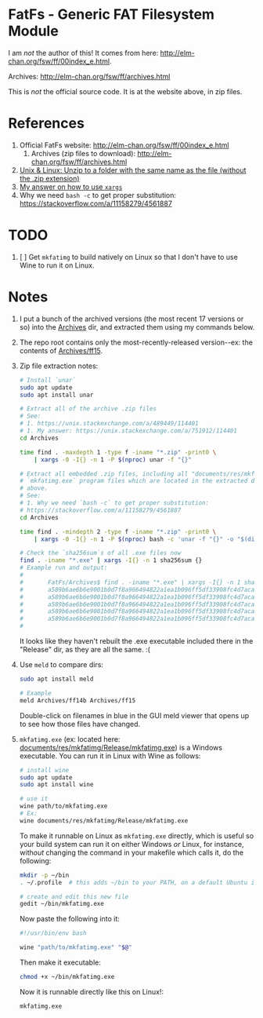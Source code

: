 # FatFs - Generic FAT Filesystem Module

I am _not_ the author of this! It comes from here: http://elm-chan.org/fsw/ff/00index_e.html.

Archives: http://elm-chan.org/fsw/ff/archives.html

This is *not* the official source code. It is at the website above, in zip files.


# References

1. Official FatFs website: http://elm-chan.org/fsw/ff/00index_e.html
    1. Archives (zip files to download): http://elm-chan.org/fsw/ff/archives.html
1. [Unix & Linux: Unzip to a folder with the same name as the file (without the .zip extension)](https://unix.stackexchange.com/a/489449/114401)
1. [My answer on how to use `xargs`](https://unix.stackexchange.com/a/751912/114401)
1. Why we need `bash -c` to get proper substitution: https://stackoverflow.com/a/11158279/4561887


# TODO

1. [ ] Get `mkfatimg` to build natively on Linux so that I don't have to use Wine to run it on Linux.


# Notes

1. I put a bunch of the archived versions (the most recent 17 versions or so) into the [Archives](Archives) dir, and extracted them using my commands below.
1. The repo root contains only the most-recently-released version--ex: the contents of [Archives/ff15](Archives/ff15).

1. Zip file extraction notes:

    ```bash
    # Install `unar`
    sudo apt update
    sudo apt install unar

    # Extract all of the archive .zip files
    # See:
    # 1. https://unix.stackexchange.com/a/489449/114401
    # 1. My answer: https://unix.stackexchange.com/a/751912/114401
    cd Archives

    time find . -maxdepth 1 -type f -iname "*.zip" -print0 \
        | xargs -0 -I{} -n 1 -P $(nproc) unar -f "{}"

    # Extract all embedded .zip files, including all "documents/res/mkfatimg.zip"
    # `mkfatimg.exe` program files which are located in the extracted dirs from
    # above.
    # See: 
    # 1. Why we need `bash -c` to get proper substitution:
    # https://stackoverflow.com/a/11158279/4561887
    cd Archives

    time find . -mindepth 2 -type f -iname "*.zip" -print0 \
        | xargs -0 -I{} -n 1 -P $(nproc) bash -c 'unar -f "{}" -o "$(dirname "{}")"'

    # Check the `sha256sum`s of all .exe files now
    find . -iname "*.exe" | xargs -I{} -n 1 sha256sum {}
    # Example run and output:
    #
    #       FatFs/Archives$ find . -iname "*.exe" | xargs -I{} -n 1 sha256sum {}
    #       a589b6ae6b6e9001b0d7f8a966494822a1ea1b096ff5df33908fc4d7acaae316  ./ff14a/documents/res/mkfatimg/Release/mkfatimg.exe
    #       a589b6ae6b6e9001b0d7f8a966494822a1ea1b096ff5df33908fc4d7acaae316  ./ff14b/documents/res/mkfatimg/Release/mkfatimg.exe
    #       a589b6ae6b6e9001b0d7f8a966494822a1ea1b096ff5df33908fc4d7acaae316  ./ff13c/documents/res/mkfatimg/Release/mkfatimg.exe
    #       a589b6ae6b6e9001b0d7f8a966494822a1ea1b096ff5df33908fc4d7acaae316  ./ff14/documents/res/mkfatimg/Release/mkfatimg.exe
    #       a589b6ae6b6e9001b0d7f8a966494822a1ea1b096ff5df33908fc4d7acaae316  ./ff15/documents/res/mkfatimg/Release/mkfatimg.exe
    #
    ```

    It looks like they haven't rebuilt the .exe executable included there in the "Release" dir, as they are all the same. :(

1. Use `meld` to compare dirs:
    ```bash
    sudo apt install meld

    # Example
    meld Archives/ff14b Archives/ff15
    ```
    Double-click on filenames in blue in the GUI meld viewer that opens up to see how those files have changed.

1. `mkfatimg.exe` (ex: located here: [documents/res/mkfatimg/Release/mkfatimg.exe](documents/res/mkfatimg/Release/mkfatimg.exe)) is a Windows executable. You can run it in Linux with Wine as follows:
    ```bash
    # install wine
    sudo apt update 
    sudo apt install wine

    # use it
    wine path/to/mkfatimg.exe
    # Ex:
    wine documents/res/mkfatimg/Release/mkfatimg.exe
    ```

    To make it runnable on Linux as `mkfatimg.exe` directly, which is useful so your build system can run it on either Windows *or* Linux, for instance, with*out* changing the command in your makefile which calls it, do the following:

    ```bash
    mkdir -p ~/bin
    . ~/.profile  # this adds ~/bin to your PATH, on a default Ubuntu install

    # create and edit this new file
    gedit ~/bin/mkfatimg.exe
    ```
    Now paste the following into it:
    ```bash
    #!/usr/bin/env bash

    wine "path/to/mkfatimg.exe" "$@"
    ```
    Then make it executable:
    ```bash
    chmod +x ~/bin/mkfatimg.exe
    ```

    Now it is runnable directly like this on Linux!:
    ```bash
    mkfatimg.exe
    ```

